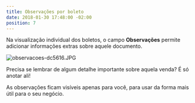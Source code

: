 ```yaml
---
title: Observações por boleto
date: 2018-01-30 17:48:00 -02:00
position: 7
---
```


Na visualização individual dos boletos, o campo **Observações** permite adicionar informações extras sobre aquele documento.

![observacoes-dc5616.JPG](/uploads/observacoes-dc5616.JPG)

Precisa se lembrar de algum detalhe importante sobre aquela venda? É só anotar ali!

As observações ficam visíveis apenas para você, para usar da forma mais útil para o seu negócio.